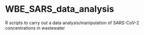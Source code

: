 # WBE_SARS_data_analysis
R scripts to carry out a data analysis/manipulation of SARS-CoV-2 concentrations in wastewater
